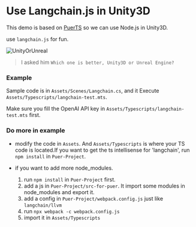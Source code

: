 # Use Langchain.js in Unity3D

This demo is based on [PuerTS](https://github.com/Tencent/puerts.git) so we can use Node.js in Unity3D.

use `langchain.js` for fun.

![UnityOrUnreal](https://user-images.githubusercontent.com/5595819/227445983-e4f29b60-f6bf-433c-9537-c77c6d34c0ad.png)

> I asked him `Which one is better, Unity3D or Unreal Engine?`

### Example
Sample code is in `Assets/Scenes/Langchain.cs`, and it Execute `Assets/Typescripts/langchain-test.mts`.

Make sure you fill the OpenAI API key in `Assets/Typescripts/langchain-test.mts` first.

### Do more in example

* modify the code in `Assets`. And `Assets/Typescripts` is where your TS code is located.If you want to get the ts intellisense for 'langchain', run `npm install` in `Puer-Project`.

* if you want to add more node_modules. 
    1. run `npm install` in `Puer-Project` first.
    2. add a js in `Puer-Project/src-for-puer`. It import some modules in node_modules and export it.
    3. add a config in `Puer-Project/webpack.config.js` just like `langchain/llvm`
    4. run `npx webpack -c webpack.config.js`
    5. import it in `Assets/Typescripts`
